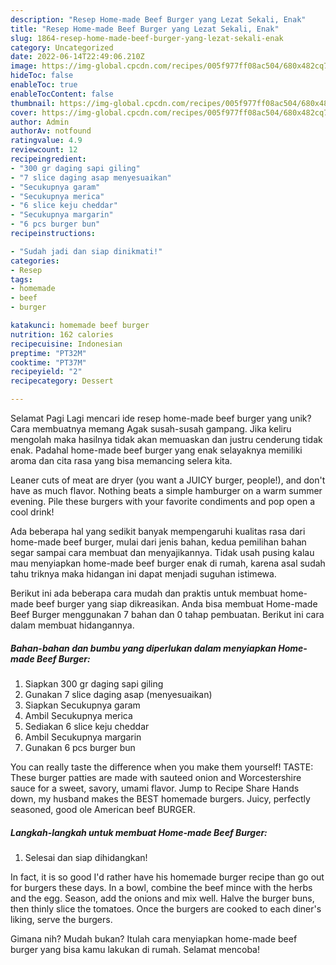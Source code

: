 ```yaml
---
description: "Resep Home-made Beef Burger yang Lezat Sekali, Enak"
title: "Resep Home-made Beef Burger yang Lezat Sekali, Enak"
slug: 1864-resep-home-made-beef-burger-yang-lezat-sekali-enak
category: Uncategorized
date: 2022-06-14T22:49:06.210Z
image: https://img-global.cpcdn.com/recipes/005f977ff08ac504/680x482cq70/home-made-beef-burger-foto-resep-utama.jpg
hideToc: false
enableToc: true
enableTocContent: false
thumbnail: https://img-global.cpcdn.com/recipes/005f977ff08ac504/680x482cq70/home-made-beef-burger-foto-resep-utama.jpg
cover: https://img-global.cpcdn.com/recipes/005f977ff08ac504/680x482cq70/home-made-beef-burger-foto-resep-utama.jpg
author: Admin
authorAv: notfound
ratingvalue: 4.9
reviewcount: 12
recipeingredient:
- "300 gr daging sapi giling"
- "7 slice daging asap menyesuaikan"
- "Secukupnya garam"
- "Secukupnya merica"
- "6 slice keju cheddar"
- "Secukupnya margarin"
- "6 pcs burger bun"
recipeinstructions:

- "Sudah jadi dan siap dinikmati!"
categories:
- Resep
tags:
- homemade
- beef
- burger

katakunci: homemade beef burger 
nutrition: 162 calories
recipecuisine: Indonesian
preptime: "PT32M"
cooktime: "PT37M"
recipeyield: "2"
recipecategory: Dessert

---
```



Selamat Pagi Lagi mencari ide resep home-made beef burger yang unik? Cara membuatnya memang Agak susah-susah gampang. Jika keliru mengolah maka hasilnya tidak akan memuaskan dan justru cenderung tidak enak. Padahal home-made beef burger yang enak selayaknya memiliki aroma dan cita rasa yang bisa memancing selera kita.


Leaner cuts of meat are dryer (you want a JUICY burger, people!), and don&#39;t have as much flavor. Nothing beats a simple hamburger on a warm summer evening. Pile these burgers with your favorite condiments and pop open a cool drink!

Ada beberapa hal yang sedikit banyak mempengaruhi kualitas rasa dari home-made beef burger, mulai dari jenis bahan, kedua pemilihan bahan segar sampai cara membuat dan menyajikannya. Tidak usah pusing kalau mau menyiapkan home-made beef burger enak di rumah, karena asal sudah tahu triknya maka hidangan ini dapat menjadi suguhan istimewa.


Berikut ini ada beberapa cara mudah dan praktis untuk membuat home-made beef burger yang siap dikreasikan. Anda bisa membuat Home-made Beef Burger menggunakan 7 bahan dan 0 tahap pembuatan. Berikut ini cara dalam membuat hidangannya.

<!--inarticleads1-->

##### Bahan-bahan dan bumbu yang diperlukan dalam menyiapkan Home-made Beef Burger:

1. Siapkan 300 gr daging sapi giling
1. Gunakan 7 slice daging asap (menyesuaikan)
1. Siapkan Secukupnya garam
1. Ambil Secukupnya merica
1. Sediakan 6 slice keju cheddar
1. Ambil Secukupnya margarin
1. Gunakan 6 pcs burger bun


You can really taste the difference when you make them yourself! TASTE: These burger patties are made with sauteed onion and Worcestershire sauce for a sweet, savory, umami flavor. Jump to Recipe Share Hands down, my husband makes the BEST homemade burgers. Juicy, perfectly seasoned, good ole American beef BURGER. 

<!--inarticleads2-->

##### Langkah-langkah untuk membuat Home-made Beef Burger:


1. Selesai dan siap dihidangkan!

In fact, it is so good I&#39;d rather have his homemade burger recipe than go out for burgers these days. In a bowl, combine the beef mince with the herbs and the egg. Season, add the onions and mix well. Halve the burger buns, then thinly slice the tomatoes. Once the burgers are cooked to each diner&#39;s liking, serve the burgers. 

Gimana nih? Mudah bukan? Itulah cara menyiapkan home-made beef burger yang bisa kamu lakukan di rumah. Selamat mencoba!
